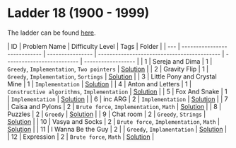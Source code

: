 # Ladder 18 (1900 - 1999)

The ladder can be found [here](https://a2oj.netlify.app/ladder18).

| ID  | Problem Name                 | Difficulty Level | Tags                                        | Folder                     |
| --- | ---------------------------- | ---------------- | ------------------------------------------- | -------------------------- | ------------------ |
| 1   | Sereja and Dima              | 1                | `Greedy`, `Implementation`, `Two pointers`  | [Solution](./001/)         |
| 2   | Gravity Flip                 | 1                | `Greedy`, `Implementation`, `Sortings`      | [Solution](./002/)         |
| 3   | Little Pony and Crystal Mine | 1                | `Implementation`                            | [Solution](./003/)         |
| 4   | Anton and Letters            | 1                | `Constructive algorithms`, `Implementation` | [Solution](./004/)         |
| 5   | Fox And Snake                | 1                | `Implementation`                            | [Solution](./005/)         |
| 6   | inc ARG                      | 2                | `Implementation`                            | [Solution](./006/)         |
| 7   | Caisa and Pylons             | 2                | `Brute force`, `Implementation`, `Math`     | [Solution](./007/)         |
| 8   | Puzzles                      | 2                | `Greedy`                                    | [Solution](./008/)         |
| 9   | Chat room                    | 2                | `Greedy`, `Strings`                         | [Solution](./009/)         |
| 10  | Vasya and Socks              | 2                | `Brute force`, `Implementation`, `Math`     | [Solution](./010/)         |
| 11  | I Wanna Be the Guy           | 2                |                                             | `Greedy`, `Implamentation` | [Solution](./011/) |
| 12  | Expression                   | 2                | `Brute force`, `Math`                       | [Solution](./012/)         |
